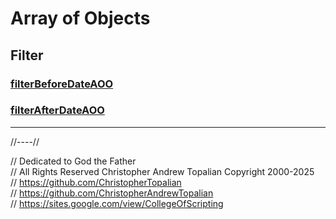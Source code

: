 # Array of Objects

## Filter

### [filterBeforeDateAOO](filterBeforeDateAOO.js)  

### [filterAfterDateAOO](filterAfterDateAOO.js)  

---

//----//

// Dedicated to God the Father  
// All Rights Reserved Christopher Andrew Topalian Copyright 2000-2025  
// https://github.com/ChristopherTopalian  
// https://github.com/ChristopherAndrewTopalian  
// https://sites.google.com/view/CollegeOfScripting

